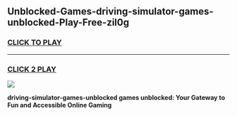 
## Unblocked-Games-driving-simulator-games-unblocked-Play-Free-zil0g
<h3>
<a href="https://premium76.site?title=driving-simulator-games-unblocked&ref=23A">CLICK TO PLAY</a></h3>
<hr>

<h3>
<a href="https://premium76.site?title=driving-simulator-games-unblocked&ref=23A">CLICK 2 PLAY</a>
  
</h3>

<a href="https://premium76.site?title=driving-simulator-games-unblocked&ref=23A"><img src="https://clearcache.store/games.png"></a>


**driving-simulator-games-unblocked games unblocked: Your Gateway to Fun and Accessible Online Gaming**
